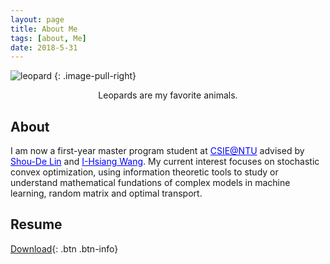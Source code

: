 ```yaml
---
layout: page
title: About Me
tags: [about, Me]
date: 2018-5-31
---
```


![leopard](https://supernovatitanium.github.io/Blog/assets/img/leopard.jpg)
{: .image-pull-right}

<center>Leopards are my favorite animals.</center>

## About

 <p>I am now a first-year master program student at <a href="https://www.csie.ntu.edu.tw/main.php" target="_blank" style="color:blue;">CSIE@NTU</a> advised by <a href="https://www.csie.ntu.edu.tw/~sdlin/" target="_blank" style="color:blue;">Shou-De Lin</a> and <a href="http://cc.ee.ntu.edu.tw/~ihsiangw/"  target="_blank" style="color:blue;">I-Hsiang Wang</a>. My current interest focuses on stochastic convex optimization, using information theoretic tools to study or understand mathematical fundations of complex models in machine learning, random matrix and optimal transport.</p>

## Resume
[Download](https://supernovatitanium.github.io/Blog/assets/download/CV.pdf){: .btn .btn-info}
